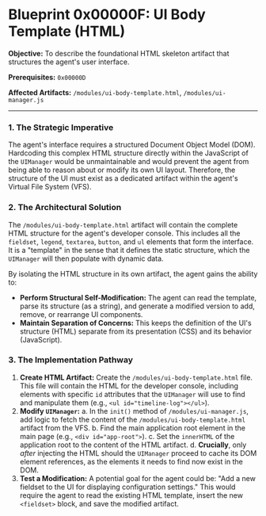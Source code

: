 # Blueprint 0x00000F: UI Body Template (HTML)

**Objective:** To describe the foundational HTML skeleton artifact that structures the agent's user interface.

**Prerequisites:** `0x00000D`

**Affected Artifacts:** `/modules/ui-body-template.html`, `/modules/ui-manager.js`

---

### 1. The Strategic Imperative

The agent's interface requires a structured Document Object Model (DOM). Hardcoding this complex HTML structure directly within the JavaScript of the `UIManager` would be unmaintainable and would prevent the agent from being able to reason about or modify its own UI layout. Therefore, the structure of the UI must exist as a dedicated artifact within the agent's Virtual File System (VFS).

### 2. The Architectural Solution

The `/modules/ui-body-template.html` artifact will contain the complete HTML structure for the agent's developer console. This includes all the `fieldset`, `legend`, `textarea`, `button`, and `ul` elements that form the interface. It is a "template" in the sense that it defines the static structure, which the `UIManager` will then populate with dynamic data.

By isolating the HTML structure in its own artifact, the agent gains the ability to:
-   **Perform Structural Self-Modification:** The agent can read the template, parse its structure (as a string), and generate a modified version to add, remove, or rearrange UI components.
-   **Maintain Separation of Concerns:** This keeps the definition of the UI's structure (HTML) separate from its presentation (CSS) and its behavior (JavaScript).

### 3. The Implementation Pathway

1.  **Create HTML Artifact:** Create the `/modules/ui-body-template.html` file. This file will contain the HTML for the developer console, including elements with specific `id` attributes that the `UIManager` will use to find and manipulate them (e.g., `<ul id="timeline-log"></ul>`).
2.  **Modify `UIManager`:**
    a.  In the `init()` method of `/modules/ui-manager.js`, add logic to fetch the content of the `/modules/ui-body-template.html` artifact from the VFS.
    b.  Find the main application root element in the main page (e.g., `<div id="app-root">`).
    c.  Set the `innerHTML` of the application root to the content of the HTML artifact.
    d.  **Crucially**, only *after* injecting the HTML should the `UIManager` proceed to cache its DOM element references, as the elements it needs to find now exist in the DOM.
3.  **Test a Modification:** A potential goal for the agent could be: "Add a new fieldset to the UI for displaying configuration settings." This would require the agent to read the existing HTML template, insert the new `<fieldset>` block, and save the modified artifact.
